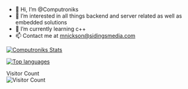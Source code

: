 - 👋 Hi, I’m @Computroniks
- 👀 I’m interested in all things backend and server related as well as embedded solutions
- 🌱 I’m currently learning c++
- 📫 Contact me at [mnickson@sidingsmedia.com](mailto:mnickson@sidingsmedia.com)
<!-- - 💞️ I’m looking to collaborate on ... -->
<!---
Computroniks/Computroniks is a ✨ special ✨ repository because its `README.md` (this file) appears on your GitHub profile.
You can click the Preview link to take a look at your changes.
--->
[![Computroniks Stats](https://github-readme-stats.vercel.app/api?username=computroniks&show_icons=true&theme=dark&count_private=true)](https://github.com/anuraghazra/github-readme-stats)

[![Top languages](https://github-readme-stats.vercel.app/api/top-langs/?username=computroniks&hide=roff&theme=dark)](https://github.com/anuraghazra/github-readme-stats)

Visitor Count  
![Visitor Count](https://profile-counter.glitch.me/computroniks/count.svg)
